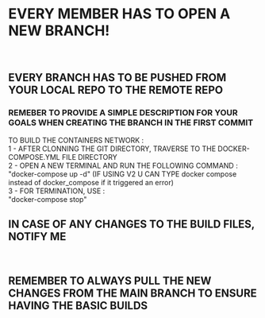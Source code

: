 <h1>EVERY MEMBER HAS TO OPEN A NEW BRANCH!</h1>
<BR>
<h2>EVERY BRANCH HAS TO BE PUSHED FROM YOUR LOCAL REPO TO THE REMOTE REPO</h2>
<h3>REMEBER TO PROVIDE A SIMPLE DESCRIPTION FOR YOUR GOALS WHEN CREATING THE BRANCH IN THE FIRST COMMIT</h3>
TO BUILD THE CONTAINERS NETWORK : 
<br>
1 - AFTER CLONNING THE GIT DIRECTORY, TRAVERSE TO THE DOCKER-COMPOSE.YML FILE DIRECTORY
<br>
2 - OPEN A NEW TERMINAL AND RUN THE FOLLOWING COMMAND : 
<br>
    "docker-compose up -d" (IF USING V2 U CAN TYPE docker compose instead of docker_compose if it triggered an error)
<br>
3 - FOR TERMINATION, USE : 
<br>
    "docker-compose stop" 
<br>
<h2>IN CASE OF ANY CHANGES TO THE BUILD FILES, NOTIFY ME</h2>
<br>
<h2>REMEMBER TO ALWAYS PULL THE NEW CHANGES FROM THE MAIN BRANCH TO ENSURE HAVING THE BASIC BUILDS</h2>
